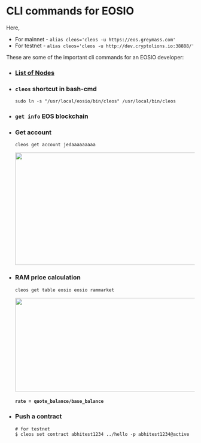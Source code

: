 # CLI commands for EOSIO 
Here,
  * For mainnet - `alias cleos='cleos -u https://eos.greymass.com'`
  * For testnet - `alias cleos='cleos -u http://dev.cryptolions.io:38888/'` 
  
These are some of the important cli commands for an EOSIO developer:

* ### [List of Nodes](https://github.com/greymass/eos-voter/blob/master/nodes.md)

* ### `cleos` shortcut in bash-cmd
  `sudo ln -s "/usr/local/eosio/bin/cleos" /usr/local/bin/cleos`

* ### `get info` EOS blockchain
 
* ### Get account
  ```cleos get account jedaaaaaaaaa```
  <p align="center">
    <img src="https://github.com/abhi3700/My_Learning_EOS/blob/master/Images/eosio_account.png" width="730" height="300">
  </p>


* ### RAM price calculation
  ```cleos get table eosio eosio rammarket```
  <p align="center">
  <img src="https://github.com/abhi3700/My_Learning_EOS/blob/master/Images/eosio_rammarket.png" width="730" height="250">
  </p>
  
   #### ```rate = quote_balance/base_balance```
* ### Push a contract 
  ```
  # for testnet
  $ cleos set contract abhitest1234 ../hello -p abhitest1234@active
  ```


